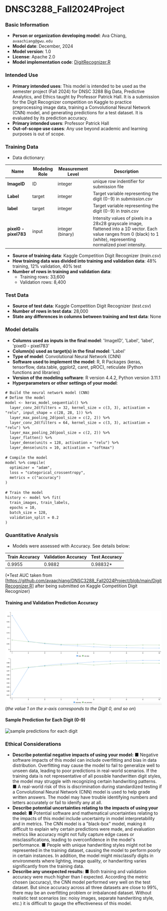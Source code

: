 # DNSC3288_Fall2024Project

### Basic Information
* **Person or organization developing model**: Ava Chiang, `avaachiang@gwu.edu`
* **Model date**: December, 2024
* **Model version**: 1.0
* **License**: Apache 2.0
* **Model implementation code**: [DigitRecognizer.R](https://github.com/avaachiang/DNSC3288_Fall2024Project/blob/main/DigitRecognizer.R)

### Intended Use
* **Primary intended uses**: This model is intended to be used as the semester project (Fall 2024) for DNSC 3288 Big Data, Predictive Analytics, and Ethics taught by Professor Patrick Hall. It is a submission for the Digit Recognizer competition on Kaggle to practice preprocessing image data, training a Convolutional Neural Network (CNN) model, and generating predictions for a test dataset. It is evaluated by its prediction accuracy. 
* **Primary intended users**: Professor Patrick Hall 
* **Out-of-scope use cases**: Any use beyond academic and learning purposes is out of scope. 

### Training Data
* Data dictionary: 

| Name | Modeling Role | Measurement Level| Description|
| ---- | ------------- | ---------------- | ---------- |
|**ImageID**| ID | integer | unique row indentifier for submission file |
| **Label** | target | integer | Target variable representing the digit (0-9) in *submission.csv* |
| **label** | target | integer | Target variable representing the digit (0-9) in *train.csv* |
| **pixel0 - pixel783** | input| integer (binary) | Intensity values of pixels in a 28x28 grayscale image, flattened into a 1D vector. Each value ranges from 0 (black) to 1 (white), representing normalized pixel intensity. |

* **Source of training data**: Kaggle Competition Digit Recognizer (*train.csv*)
* **How training data was divided into training and validation data**: 48% training, 12% validation, 40% test
* **Number of rows in training and validation data**:
  * Training rows: 33,600
  * Validation rows: 8,400

### Test Data
* **Source of test data**: Kaggle Competition Digit Recognizer (*test.csv*)
* **Number of rows in test data**: 28,000
* **State any differences in columns between training and test data**: None

### Model details
* **Columns used as inputs in the final model**: 'ImageID',
       'Label', 'label', 'pixel0 - pixel783'
* **Column(s) used as target(s) in the final model**: 'Label'
* **Type of model**: Convolutional Neural Network (CNN)
* **Software used to implement the model**: R, R Packages (keras, tensorflow, data.table, ggplot2, caret, pROC), reticulate (Python functions and libraries)
* **Version of the modeling software**: R version 4.4.2, Python version 3.11.1
* **Hyperparameters or other settings of your model**: 
```
# Build the neural network model (CNN)
# Define the model 
model <- keras_model_sequential() %>% 
  layer_conv_2d(filters = 32, kernel_size = c(3, 3), activation = "relu", input_shape = c(28, 28, 1)) %>%
  layer_max_pooling_2d(pool_size = c(2, 2)) %>%
  layer_conv_2d(filters = 64, kernel_size = c(3, 3), activation = "relu") %>%
  layer_max_pooling_2d(pool_size = c(2, 2)) %>%
  layer_flatten() %>%
  layer_dense(units = 128, activation = "relu") %>%
  layer_dense(units = 10, activation = "softmax")

# Compile the model
model %>% compile(
  optimizer = "adam",
  loss = "categorical_crossentropy",
  metrics = c("accuracy")
)

# Train the model 
history <- model %>% fit(
  train_images, train_labels,
  epochs = 10,
  batch_size = 128,
  validation_split = 0.2
)
```
### Quantitative Analysis

* Models were assessed with Accuracy. See details below:

| Train Accuracy | Validation Accuracy | Test Accuracy |
| ------ | ------- | -------- |
| 0.9955 | 0.9882 | 0.98832* |

(*Test AUC taken from [https://github.com/avaachiang/DNSC3288_Fall2024Project/blob/main/DigitRecognizer.R] after being submitted on Kaggle Competition Digit Recognizer)

#### Training and Validation Prediction Accuracy 
![Training and Validation Prediction Accuracy](https://github.com/avaachiang/DNSC3288_Fall2024Project/blob/main/AccruacyGraph.png)
(*the value 1 on the x-axis corresponds to the Digit 0, and so on*)

#### Sample Prediction for Each Digit (0-9)
![sample predictions for each digit](https://github.com/user-attachments/assets/3fd03f3f-eddc-44ba-8199-694ea367c78d)

### Ethical Considerations
* **Describe potential negative impacts of using your model:**
   ■ Negative software impacts of this model can include overfitting and bias in data distribution. Overfitting may cause the model to fail to generalize well to unseen data, leading to poor predictions in real-world scenarios. If the training data is not representative of all possible handwritten digit styles, the model may struggle with recognizing certain handwriting patterns.
   ■ A real-world risk of this is discrimination during standardized testing if a Convolutional Neural Network (CNN) model is used to help grade written answers. The model may have trouble identifying numbers and letters accurately or fail to idenify any at all. 
* **Describe potential uncertainties relating to the impacts of using your model:**
   ■ Potential software and mathematical uncertainties relating to the impacts of this model include uncertainty in model interpretability and in metrics. The CNN model is a "black-box" model, making it difficult to explain why certain predictions were made, and evaluation metrics like accuracy might not fully capture edge cases or misclassifications, leading to overconfidence in the model's performance.
   ■ People with unique handwriting styles might not be represented in the training dataset, causing the model to perform poorly in certain instances. In addition, the model might misclassify digits in environments where lighting, image quality, or handwriting varies significantly from the training data.
* **Describe any unexpected results:**
   ■ Both training and validation accuracy were much higher than I expected. According the metric chosen (accuracy), the CNN model performed very well on the test dataset. But since accuracy across all three datasets are close to 99%, there may be an overfitting problem or imbalanced dataset. Without realistic test scenarios (ex: noisy images, separate handwriting style, etc.) it is difficult to gauge the effectiveness of this model. 







